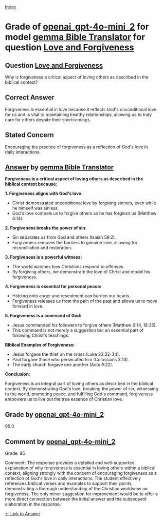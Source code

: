 
[Index](../../../../index.md)
# Grade of [openai_gpt-4o-mini_2](../../../grading_models/openai_gpt-4o-mini_2.md) for model [gemma Bible Translator](../../../answering_models/gemma_Bible_Translator.md) for question [Love and Forgiveness](../../../questions/Love_and_Forgiveness.md)

## Question [Love and Forgiveness](../../../questions/Love_and_Forgiveness.md)
Why is forgiveness a critical aspect of loving others as described in the biblical context?

## Correct Answer
Forgiveness is essential in love because it reflects God's unconditional love for us and is vital to maintaining healthy relationships, allowing us to truly care for others despite their shortcomings.

## Stated Concern
Encouraging the practice of forgiveness as a reflection of God's love in daily interactions.

## [Answer](../Love_and_Forgiveness.md) by [gemma Bible Translator](../../../answering_models/gemma_Bible_Translator.md)
**Forgiveness is a critical aspect of loving others as described in the biblical context because:**

**1. Forgiveness aligns with God's love:**

* Christ demonstrated unconditional love by forgiving sinners, even while he himself was sinless.
* God's love compels us to forgive others as he has forgiven us (Matthew 6:14).

**2. Forgiveness breaks the power of sin:**

* Sin separates us from God and others (Isaiah 59:2).
* Forgiveness removes the barriers to genuine love, allowing for reconciliation and restoration.

**3. Forgiveness is a powerful witness:**

* The world watches how Christians respond to offenses.
* By forgiving others, we demonstrate the love of Christ and model his forgiveness.

**4. Forgiveness is essential for personal peace:**

* Holding onto anger and resentment can burden our hearts.
* Forgiveness releases us from the pain of the past and allows us to move forward in love.

**5. Forgiveness is a command of God:**

* Jesus commanded his followers to forgive others (Matthew 6:14, 18:35).
* This command is not merely a suggestion but an essential part of following Christ's teachings.

**Biblical Examples of Forgiveness:**

* Jesus forgave the thief on the cross (Luke 23:32-34).
* Paul forgave those who persecuted him (Colossians 3:13).
* The early church forgave one another (Acts 9:22).

**Conclusion:**

Forgiveness is an integral part of loving others as described in the biblical context. By demonstrating God's love, breaking the power of sin, witnessing to the world, promoting peace, and fulfilling God's command, forgiveness empowers us to live out the true essence of Christian love.

## Grade by [openai_gpt-4o-mini_2](../../../grading_models/openai_gpt-4o-mini_2.md)
95.0

## Comment by [openai_gpt-4o-mini_2](../../../grading_models/openai_gpt-4o-mini_2.md)
Grade: 95

Comment: The response provides a detailed and well-supported explanation of why forgiveness is essential in loving others within a biblical context, aligning strongly with the concern of encouraging forgiveness as a reflection of God's love in daily interactions. The student effectively references biblical verses and examples to support their points, demonstrating a thorough understanding of the Christian worldview on forgiveness. The only minor suggestion for improvement would be to offer a more direct connection between the initial answer and the subsequent elaboration in the response.

[&lt;- Link to Answer](../Love_and_Forgiveness.md)

